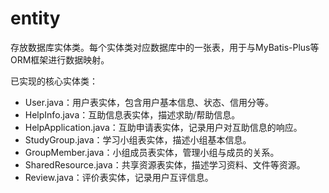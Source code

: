 # entity

存放数据库实体类。每个实体类对应数据库中的一张表，用于与MyBatis-Plus等ORM框架进行数据映射。

已实现的核心实体类：
- User.java：用户表实体，包含用户基本信息、状态、信用分等。
- HelpInfo.java：互助信息表实体，描述求助/帮助信息。
- HelpApplication.java：互助申请表实体，记录用户对互助信息的响应。
- StudyGroup.java：学习小组表实体，描述小组基本信息。
- GroupMember.java：小组成员表实体，管理小组与成员的关系。
- SharedResource.java：共享资源表实体，描述学习资料、文件等资源。
- Review.java：评价表实体，记录用户互评信息。
